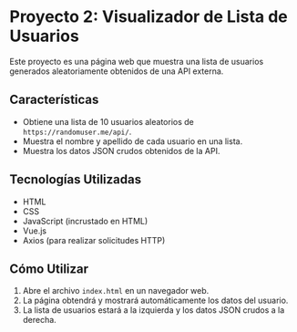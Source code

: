 # Proyecto 2: Visualizador de Lista de Usuarios

Este proyecto es una página web que muestra una lista de usuarios generados aleatoriamente obtenidos de una API externa.

## Características

*   Obtiene una lista de 10 usuarios aleatorios de `https://randomuser.me/api/`.
*   Muestra el nombre y apellido de cada usuario en una lista.
*   Muestra los datos JSON crudos obtenidos de la API.

## Tecnologías Utilizadas

*   HTML
*   CSS
*   JavaScript (incrustado en HTML)
*   Vue.js
*   Axios (para realizar solicitudes HTTP)

## Cómo Utilizar

1.  Abre el archivo `index.html` en un navegador web.
2.  La página obtendrá y mostrará automáticamente los datos del usuario.
3.  La lista de usuarios estará a la izquierda y los datos JSON crudos a la derecha.
